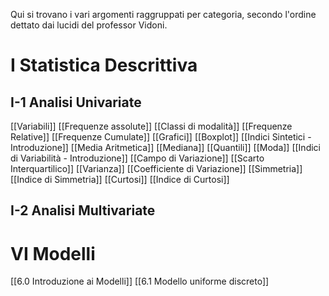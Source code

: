 Qui si trovano i vari argomenti raggruppati per categoria, secondo l'ordine dettato dai lucidi del professor Vidoni.
# I Statistica Descrittiva
## I-1 Analisi Univariate
[[Variabili]]
[[Frequenze assolute]]
[[Classi di modalità]]
[[Frequenze Relative]]
[[Frequenze Cumulate]]
[[Grafici]]
[[Boxplot]]
[[Indici Sintetici - Introduzione]]
[[Media Aritmetica]]
[[Mediana]]
[[Quantili]]
[[Moda]]
[[Indici di Variabilità - Introduzione]]
[[Campo di Variazione]]
[[Scarto Interquartilico]]
[[Varianza]]
[[Coefficiente di Variazione]]
[[Simmetria]]
[[Indice di Simmetria]]
[[Curtosi]]
[[Indice di Curtosi]]
## I-2 Analisi Multivariate

# VI Modelli
[[6.0 Introduzione ai Modelli]]
[[6.1 Modello uniforme discreto]]
